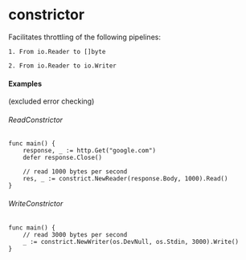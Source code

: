 # constrictor

Facilitates throttling of the following pipelines:

    1. From io.Reader to []byte
    
    2. From io.Reader to io.Writer

#### Examples
(excluded error checking)

###### ReadConstrictor
```
func main() {
    response, _ := http.Get("google.com")
    defer response.Close()

    // read 1000 bytes per second
    res, _ := constrict.NewReader(response.Body, 1000).Read()
}
```

###### WriteConstrictor
```
func main() {
    // read 3000 bytes per second
    _ := constrict.NewWriter(os.DevNull, os.Stdin, 3000).Write()
}
```
